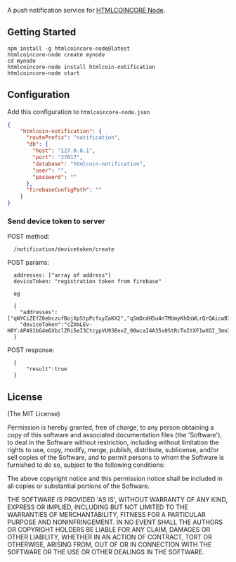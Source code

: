 A push notification service for [HTMLCOINCORE Node](https://github.com/HTMLCOIN/htmlcoincore-node).

## Getting Started

```bashl
npm install -g htmlcoincore-node@latest
htmlcoincore-node create mynode
cd mynode
htmlcoincore-node install htmlcoin-notification
htmlcoincore-node start
```

## Configuration
Add this configuration to `htmlcoincore-node.json`

```json
{
    "htmlcoin-notification": {
      "routePrefix": "notification",
      "db": {
        "host": "127.0.0.1",
        "port": "27017",
        "database": "htmlcoin-notification",
        "user": "",
        "password": ""
      },
      "firebaseConfigPath": ""
    }
}
```

### Send device token to server
POST method:
```
  /notification/devicetoken/create
```
POST params:
```
  addresses: ["array of address"]
  deviceToken: "registration token from firebase"

  eg

  {
    "addresses":["qWYCiZEfZ6ebczufBojXpStpPcfxyZaKX2","qSmDcdH5u4nTMUmyKhDiWLrQrQAicwB7pS"],
    "deviceToken":"cZXmLEv-H8Y:APA91bG4m6XbzlZRi5eI3CtcypVU93EexZ_00wcaI4A35s0StRcToItXF1wXOI_3mn3Eu_8qq_HA5Y0Gmr6LxBu9qILluFwUVscxvNEUjd29dQiChsWcxzSqgkYV6OQJOl9Pvbgu4aTk"
  }

```
POST response:
```
  {
      "result":true
  }
```

## License
(The MIT License)

Permission is hereby granted, free of charge, to any person obtaining
a copy of this software and associated documentation files (the
'Software'), to deal in the Software without restriction, including
without limitation the rights to use, copy, modify, merge, publish,
distribute, sublicense, and/or sell copies of the Software, and to
permit persons to whom the Software is furnished to do so, subject to
the following conditions:

The above copyright notice and this permission notice shall be
included in all copies or substantial portions of the Software.

THE SOFTWARE IS PROVIDED 'AS IS', WITHOUT WARRANTY OF ANY KIND,
EXPRESS OR IMPLIED, INCLUDING BUT NOT LIMITED TO THE WARRANTIES OF
MERCHANTABILITY, FITNESS FOR A PARTICULAR PURPOSE AND NONINFRINGEMENT.
IN NO EVENT SHALL THE AUTHORS OR COPYRIGHT HOLDERS BE LIABLE FOR ANY
CLAIM, DAMAGES OR OTHER LIABILITY, WHETHER IN AN ACTION OF CONTRACT,
TORT OR OTHERWISE, ARISING FROM, OUT OF OR IN CONNECTION WITH THE
SOFTWARE OR THE USE OR OTHER DEALINGS IN THE SOFTWARE.
